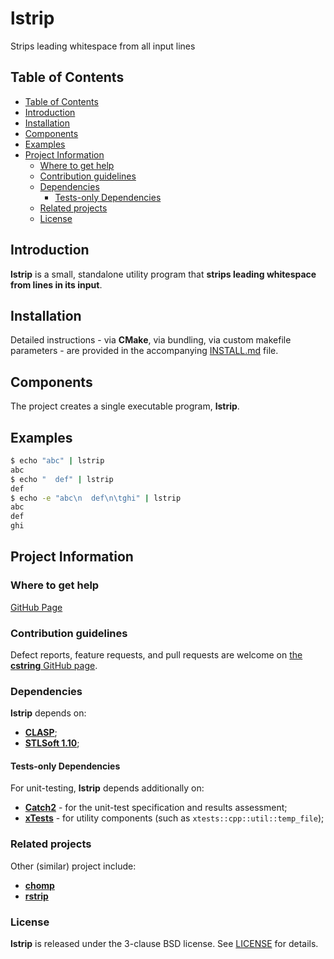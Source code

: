 # lstrip <!-- omit in toc -->

Strips leading whitespace from all input lines


## Table of Contents

- [Table of Contents](#table-of-contents)
- [Introduction](#introduction)
- [Installation](#installation)
- [Components](#components)
- [Examples](#examples)
- [Project Information](#project-information)
  - [Where to get help](#where-to-get-help)
  - [Contribution guidelines](#contribution-guidelines)
  - [Dependencies](#dependencies)
    - [Tests-only Dependencies](#tests-only-dependencies)
  - [Related projects](#related-projects)
  - [License](#license)

## Introduction

**lstrip** is a small, standalone utility program that **strips leading whitespace from lines in its input**.


## Installation

Detailed instructions - via **CMake**, via bundling, via custom makefile
parameters - are provided in the accompanying [INSTALL.md](./INSTALL.md)
file.


## Components

The project creates a single executable program, **lstrip**.


## Examples

```bash
$ echo "abc" | lstrip
abc
$ echo "  def" | lstrip
def
$ echo -e "abc\n  def\n\tghi" | lstrip
abc
def
ghi
```


## Project Information

### Where to get help

[GitHub Page](https://github.com/sistools/lstrip "GitHub Page")

### Contribution guidelines

Defect reports, feature requests, and pull requests are welcome on [the **cstring** GitHub page](https://github.com/sistools/lstrip).

### Dependencies

**lstrip** depends on:

* [**CLASP**](https://github.com/synesissoftware/CLASP);
* [**STLSoft 1.10**](https://github.com/synesissoftware/STLSoft-1.10);


#### Tests-only Dependencies

For unit-testing, **lstrip** depends additionally on:

* [**Catch2**](https://github.com/catchorg/catch2) - for the unit-test specification and results assessment;
* [**xTests**](https://github.com/synesissoftware/xTests) - for utility components (such as `xtests::cpp::util::temp_file`);


### Related projects

Other (similar) project include:

* [**chomp**](https://github.com/sistools/chomp)
* [**rstrip**](https://github.com/sistools/rstrip)


### License

**lstrip** is released under the 3-clause BSD license. See [LICENSE](./LICENSE) for details.


<!-- ########################### end of file ########################### -->

